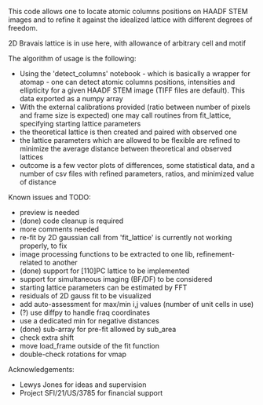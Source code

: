This code allows one to locate atomic columns positions on HAADF STEM images and to refine it against the idealized lattice with different degrees of freedom.

2D Bravais lattice is in use here, with allowance of arbitrary cell and motif

The algorithm of usage is the following:
 - Using the 'detect_columns' notebook - which is basically a wrapper for atomap - one can detect atomic columns positions, intensities and ellipticity for a given HAADF STEM image (TIFF files are default). This data exported as a numpy array
 - With the external calibrations provided (ratio between number of pixels and frame size is expected) one may call routines from fit_lattice, specifying starting lattice parameters
 - the theoretical lattice is then created and paired with observed one
 - the lattice parameters which are allowed to be flexible are refined to minimize the average distance between theoretical and observed lattices
 - outcome is a few vector plots of differences, some statistical data, and a number of csv files with refined parameters, ratios, and minimized value of distance

Known issues and TODO:

 - preview is needed
 - (done) code cleanup is required
 - more comments needed
 - re-fit by 2D gaussian call from 'fit_lattice' is currently not working properly, to fix
 - image processing functions to be extracted to one lib, refinement-related to another
 - (done) support for [110]PC lattice to be implemented
 - support for simultaneous imaging (BF/DF) to be considered
 - starting lattice parameters can be estimated by FFT
 - residuals of 2D gauss fit to be visualized
 - add auto-assessment for max/min i,j values (number of unit cells in use)
 - (?) use diffpy to handle fraq coordinates
 - use a dedicated min for negative distances
 - (done) sub-array for pre-fit
 		allowed by sub_area
 - check extra shift
 - move load_frame outside of the fit function
 - double-check rotations for vmap
 
Acknowledgements:
 - Lewys Jones for ideas and supervision
 - Project SFI/21/US/3785 for financial support
